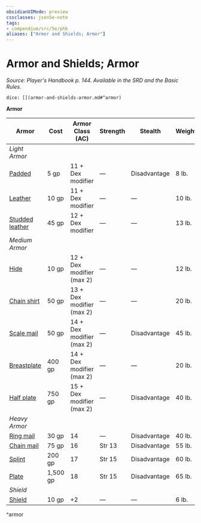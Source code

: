 ```yaml
---
obsidianUIMode: preview
cssclasses: json5e-note
tags:
- compendium/src/5e/phb
aliases: ["Armor and Shields; Armor"]
---
```

# Armor and Shields; Armor
*Source: Player's Handbook p. 144. Available in the SRD and the Basic Rules.* 

`dice: [](armor-and-shields-armor.md#^armor)`

**Armor**

| Armor | Cost | Armor Class (AC) | Strength | Stealth | Weight |
|-------|------|------------------|----------|---------|--------|
| *Light Armor* |  |  |  |  |  |
| [Padded](padded-armor.md) | 5 gp | 11 + Dex modifier | — | Disadvantage | 8 lb. |
| [Leather](leather-armor.md) | 10 gp | 11 + Dex modifier | — | — | 10 lb. |
| [Studded leather](studded-leather-armor.md) | 45 gp | 12 + Dex modifier | — | — | 13 lb. |
| *Medium Armor* |  |  |  |  |  |
| [Hide](hide-armor.md) | 10 gp | 12 + Dex modifier (max 2) | — | — | 12 lb. |
| [Chain shirt](chain-shirt.md) | 50 gp | 13 + Dex modifier (max 2) | — | — | 20 lb. |
| [Scale mail](scale-mail.md) | 50 gp | 14 + Dex modifier (max 2) | — | Disadvantage | 45 lb. |
| [Breastplate](breastplate.md) | 400 gp | 14 + Dex modifier (max 2) | — | — | 20 lb. |
| [Half plate](half-plate-armor.md) | 750 gp | 15 + Dex modifier (max 2) | — | Disadvantage | 40 lb. |
| *Heavy Armor* |  |  |  |  |  |
| [Ring mail](ring-mail.md) | 30 gp | 14 | — | Disadvantage | 40 lb. |
| [Chain mail](chain-mail.md) | 75 gp | 16 | Str 13 | Disadvantage | 55 lb. |
| [Splint](splint-armor.md) | 200 gp | 17 | Str 15 | Disadvantage | 60 lb. |
| [Plate](plate-armor.md) | 1,500 gp | 18 | Str 15 | Disadvantage | 65 lb. |
| *Shield* |  |  |  |  |  |
| [Shield](2.%20GM%20Tools/5eTools%20Compendium%20&%20Rules/z_compendium/items/shield.md) | 10 gp | +2 | — | — | 6 lb. |
^armor